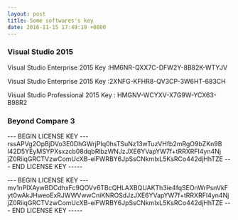 ```yaml
---
layout: post
title: Some softwares's key
date: 2016-11-15 17:49:19 +0800
---
```

### Visual Studio 2015

Visual Studio Enterprise 2015
Key :HM6NR-QXX7C-DFW2Y-8B82K-WTYJV

Visual Studio Enterprise 2015
Key :2XNFG-KFHR8-QV3CP-3W6HT-683CH

Visual Studio Professional 2015
Key : HMGNV-WCYXV-X7G9W-YCX63-B98R2

### Beyond Compare 3

--- BEGIN LICENSE KEY ---
rssAPVg2OpBjDVo3E0DhGWrjPIq0hsTSuNz13wTuzVHfb2mRgO9bZKn9B
l42D5YEyMSYPXsxzcb08dqbRlbzWNJzJXE6YVapYW7f+tRRXRFI4yn4Nj
jZ0RiiqGRCTVzwComUcXB-eiFWRBY6JpSsCNkmIxL5KsRCo442djHhTZE 
--- END LICENSE KEY -----

--- BEGIN LICENSE KEY ---
mv1nPlXAywBDCdhxFc9QOVv6TBcQHLAXBQUAKTh3ie4fqSEOnWrPsnVkF
yt0wAkJHweoExRJWWVwwCniKNROSdJzJXE6YVapYW7f+tRRXRFI4yn4Nj
jZ0RiiqGRCTVzwComUcXB-eiFWRBY6JpSsCNkmIxL5KsRCo442djHhTZE
--- END LICENSE KEY -----
